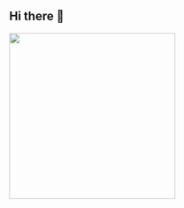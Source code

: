 ## Hi there 👋

<div align="left">
  <img height="300px" src="https://github-readme-stats.vercel.app/api?username=sun0225SUN&hide_title=true&hide_border=true&show_icons=true&line_height=21&text_color=000&icon_color=000&bg_color=0,f5f5f5,e0e0e0&theme=graywhite" />
</div>
